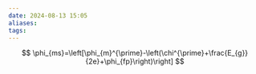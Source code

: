 ```yaml
---
date: 2024-08-13 15:05
aliases: 
tags: 
---
```

$$
\phi_{ms}=\left[\phi_{m}^{\prime}-\left(\chi^{\prime}+\frac{E_{g}}{2e}+\phi_{fp}\right)\right]
$$